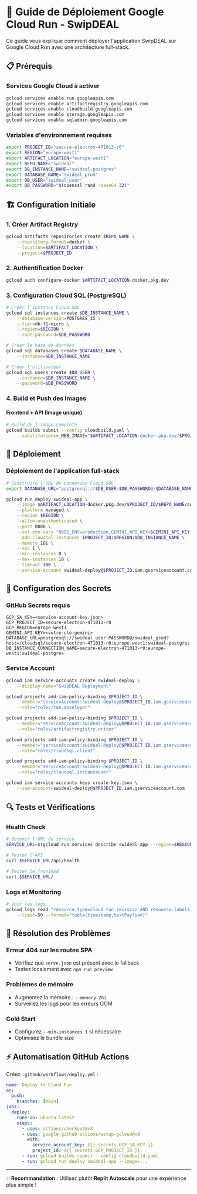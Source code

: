 # 🚀 Guide de Déploiement Google Cloud Run - SwipDEAL

Ce guide vous explique comment déployer l'application SwipDEAL sur Google Cloud Run avec une architecture full-stack.

## 📋 Prérequis

### Services Google Cloud à activer
```bash
gcloud services enable run.googleapis.com
gcloud services enable artifactregistry.googleapis.com
gcloud services enable cloudbuild.googleapis.com
gcloud services enable storage.googleapis.com
gcloud services enable sqladmin.googleapis.com
```

### Variables d'environnement requises
```bash
export PROJECT_ID="secure-electron-471013-r0"
export REGION="europe-west1"
export ARTIFACT_LOCATION="europe-west1"
export REPO_NAME="swideal"
export DB_INSTANCE_NAME="swideal-postgres"
export DATABASE_NAME="swideal_prod"
export DB_USER="swideal_user"
export DB_PASSWORD="$(openssl rand -base64 32)"
```

## 🏗️ Configuration Initiale

### 1. Créer Artifact Registry
```bash
gcloud artifacts repositories create $REPO_NAME \
    --repository-format=docker \
    --location=$ARTIFACT_LOCATION \
    --project=$PROJECT_ID
```

### 2. Authentification Docker
```bash
gcloud auth configure-docker $ARTIFACT_LOCATION-docker.pkg.dev
```

### 3. Configuration Cloud SQL (PostgreSQL)
```bash
# Créer l'instance Cloud SQL
gcloud sql instances create $DB_INSTANCE_NAME \
    --database-version=POSTGRES_15 \
    --tier=db-f1-micro \
    --region=$REGION \
    --root-password=$DB_PASSWORD

# Créer la base de données
gcloud sql databases create $DATABASE_NAME \
    --instance=$DB_INSTANCE_NAME

# Créer l'utilisateur
gcloud sql users create $DB_USER \
    --instance=$DB_INSTANCE_NAME \
    --password=$DB_PASSWORD
```

### 4. Build et Push des Images

#### Frontend + API (Image unique)
```bash
# Build de l'image complète
gcloud builds submit --config cloudbuild.yaml \
    --substitutions=_WEB_IMAGE="$ARTIFACT_LOCATION-docker.pkg.dev/$PROJECT_ID/$REPO_NAME/swideal-web:latest",_API_IMAGE="$ARTIFACT_LOCATION-docker.pkg.dev/$PROJECT_ID/$REPO_NAME/swideal-api:latest"
```

## 🚀 Déploiement

### Déploiement de l'application full-stack
```bash
# Construire l'URL de connexion Cloud SQL
export DATABASE_URL="postgresql://$DB_USER:$DB_PASSWORD@/$DATABASE_NAME?host=/cloudsql/$PROJECT_ID:$REGION:$DB_INSTANCE_NAME"

gcloud run deploy swideal-app \
    --image $ARTIFACT_LOCATION-docker.pkg.dev/$PROJECT_ID/$REPO_NAME/swideal-api:latest \
    --platform managed \
    --region $REGION \
    --allow-unauthenticated \
    --port 8080 \
    --set-env-vars "NODE_ENV=production,GEMINI_API_KEY=$GEMINI_API_KEY,DATABASE_URL=$DATABASE_URL" \
    --add-cloudsql-instances $PROJECT_ID:$REGION:$DB_INSTANCE_NAME \
    --memory 1Gi \
    --cpu 1 \
    --min-instances 0 \
    --max-instances 10 \
    --timeout 300 \
    --service-account swideal-deploy@$PROJECT_ID.iam.gserviceaccount.com
```

## 🔐 Configuration des Secrets

### GitHub Secrets requis
```
GCP_SA_KEY=<service-account-key.json>
GCP_PROJECT_ID=secure-electron-471013-r0
GCP_REGION=europe-west1
GEMINI_API_KEY=<votre-clé-gemini>
DATABASE_URL=postgresql://swideal_user:PASSWORD@/swideal_prod?host=/cloudsql/secure-electron-471013-r0:europe-west1:swideal-postgres
DB_INSTANCE_CONNECTION_NAME=secure-electron-471013-r0:europe-west1:swideal-postgres
```

### Service Account
```bash
gcloud iam service-accounts create swideal-deploy \
    --display-name="SwipDEAL Deployment"

gcloud projects add-iam-policy-binding $PROJECT_ID \
    --member="serviceAccount:swideal-deploy@$PROJECT_ID.iam.gserviceaccount.com" \
    --role="roles/run.developer"

gcloud projects add-iam-policy-binding $PROJECT_ID \
    --member="serviceAccount:swideal-deploy@$PROJECT_ID.iam.gserviceaccount.com" \
    --role="roles/artifactregistry.writer"

gcloud projects add-iam-policy-binding $PROJECT_ID \
    --member="serviceAccount:swideal-deploy@$PROJECT_ID.iam.gserviceaccount.com" \
    --role="roles/cloudsql.client"

gcloud projects add-iam-policy-binding $PROJECT_ID \
    --member="serviceAccount:swideal-deploy@$PROJECT_ID.iam.gserviceaccount.com" \
    --role="roles/cloudsql.instanceUser"

gcloud iam service-accounts keys create key.json \
    --iam-account=swideal-deploy@$PROJECT_ID.iam.gserviceaccount.com
```

## 🔍 Tests et Vérifications

### Health Check
```bash
# Obtenir l'URL du service
SERVICE_URL=$(gcloud run services describe swideal-app --region=$REGION --format="value(status.url)")

# Tester l'API
curl $SERVICE_URL/api/health

# Tester le frontend
curl $SERVICE_URL/
```

### Logs et Monitoring
```bash
# Voir les logs
gcloud logs read "resource.type=cloud_run_revision AND resource.labels.service_name=swideal-app" \
    --limit=50 --format="table(timestamp,textPayload)"
```

## 🐛 Résolution des Problèmes

### Erreur 404 sur les routes SPA
- Vérifiez que `serve.json` est présent avec le fallback
- Testez localement avec `npm run preview`

### Problèmes de mémoire
- Augmentez la mémoire : `--memory 2Gi`
- Surveillez les logs pour les erreurs OOM

### Cold Start
- Configurez `--min-instances 1` si nécessaire
- Optimisez le bundle size

## ⚡ Automatisation GitHub Actions

Créez `.github/workflows/deploy.yml` :
```yaml
name: Deploy to Cloud Run
on:
  push:
    branches: [main]
jobs:
  deploy:
    runs-on: ubuntu-latest
    steps:
      - uses: actions/checkout@v3
      - uses: google-github-actions/setup-gcloud@v0
        with:
          service_account_key: ${{ secrets.GCP_SA_KEY }}
          project_id: ${{ secrets.GCP_PROJECT_ID }}
      - run: gcloud builds submit --config cloudbuild.yaml
      - run: gcloud run deploy swideal-app --image=...
```

---

💡 **Recommandation** : Utilisez plutôt **Replit Autoscale** pour une expérience plus simple !